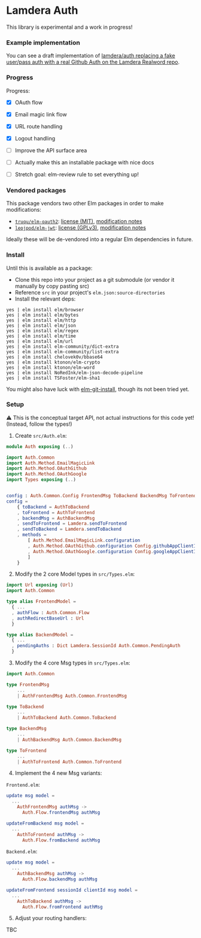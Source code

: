 # Lamdera Auth

This library is experimental and a work in progress!

### Example implementation

You can see a draft implementation of [lamdera/auth replacing a fake user/pass auth with a real Github Auth on the Lamdera Realword repo](https://github.com/supermario/lamdera-realworld/compare/lamdera-explore-auth-draft).


### Progress

Progress:

- [x] OAuth flow
- [x] Email magic link flow
- [x] URL route handling
- [x] Logout handling
- [ ] Improve the API surface area
- [ ] Actually make this an installable package with nice docs
- [ ] Stretch goal: elm-review rule to set everything up!


### Vendored packages

This package vendors two other Elm packages in order to make modifications:

- [`truqu/elm-oauth2`](https://github.com/truqu/elm-oauth2): [license (MIT)](src/JWT/LICENSE), [modification notes](src/JWT/readme.md)
- [`leojpod/elm-jwt`](https://github.com/leojpod/elm-jwt): [license (GPLv3)](src/OAuth/LICENSE), [modification notes](src/OAuth/readme.md)

Ideally these will be de-vendored into a regular Elm dependencies in future.



### Install

Until this is available as a package:

- Clone this repo into your project as a git submodule (or vendor it manually by copy pasting src)
- Reference `src` in your project's `elm.json:source-directories`
- Install the relevant deps:
```
yes | elm install elm/browser
yes | elm install elm/bytes
yes | elm install elm/http
yes | elm install elm/json
yes | elm install elm/regex
yes | elm install elm/time
yes | elm install elm/url
yes | elm install elm-community/dict-extra
yes | elm install elm-community/list-extra
yes | elm install chelovek0v/bbase64
yes | elm install ktonon/elm-crypto
yes | elm install ktonon/elm-word
yes | elm install NoRedInk/elm-json-decode-pipeline
yes | elm install TSFoster/elm-sha1
```

You might also have luck with [elm-git-install](https://github.com/robinheghan/elm-git-install), though its not been tried yet.


### Setup

:warning: This is the conceptual target API, not actual instructions for this code yet! (Instead, follow the types!)


1. Create `src/Auth.elm`:

```elm
module Auth exposing (..)

import Auth.Common
import Auth.Method.EmailMagicLink
import Auth.Method.OAuthGithub
import Auth.Method.OAuthGoogle
import Types exposing (..)


config : Auth.Common.Config FrontendMsg ToBackend BackendMsg ToFrontend FrontendModel BackendModel
config =
    { toBackend = AuthToBackend
    , toFrontend = AuthToFrontend
    , backendMsg = AuthBackendMsg
    , sendToFrontend = Lamdera.sendToFrontend
    , sendToBackend = Lamdera.sendToBackend
    , methods =
        [ Auth.Method.EmailMagicLink.configuration
        , Auth.Method.OAuthGithub.configuration Config.githubAppClientId Config.githubAppClientSecret
        , Auth.Method.OAuthGoogle.configuration Config.googleAppClientId Config.googleAppClientSecret
        ]
    }
```

2. Modify the 2 core Model types in `src/Types.elm`:


```elm
import Url exposing (Url)
import Auth.Common

type alias FrontendModel =
  { ...
  , authFlow : Auth.Common.Flow
  , authRedirectBaseUrl : Url
  }

type alias BackendModel =
  { ...
  , pendingAuths : Dict Lamdera.SessionId Auth.Common.PendingAuth
  }
```

3. Modify the 4 core Msg types in `src/Types.elm`:

```elm
import Auth.Common

type FrontendMsg
    ...
    | AuthFrontendMsg Auth.Common.FrontendMsg

type ToBackend
    ...
    | AuthToBackend Auth.Common.ToBackend

type BackendMsg
    ...
    | AuthBackendMsg Auth.Common.BackendMsg

type ToFrontend
    ...
    | AuthToFrontend Auth.Common.ToFrontend
```

4. Implement the 4 new Msg variants:

`Frontend.elm`:

```elm
update msg model =
  ...
    AuthFrontendMsg authMsg ->
      Auth.Flow.frontendMsg authMsg

updateFromBackend msg model =
  ...
    AuthToFrontend authMsg ->
      Auth.Flow.fromBackend authMsg
```

`Backend.elm`:

```elm
update msg model =
  ...
    AuthBackendMsg authMsg ->
      Auth.Flow.backendMsg authMsg

updateFromFrontend sessionId clientId msg model =
  ...
    AuthToBackend authMsg ->
      Auth.Flow.fromFrontend authMsg
```

5. Adjust your routing handlers:

TBC
